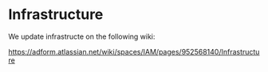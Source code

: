 # Infrastructure

We update infrastructe on the following wiki:

https://adform.atlassian.net/wiki/spaces/IAM/pages/952568140/Infrastructure
